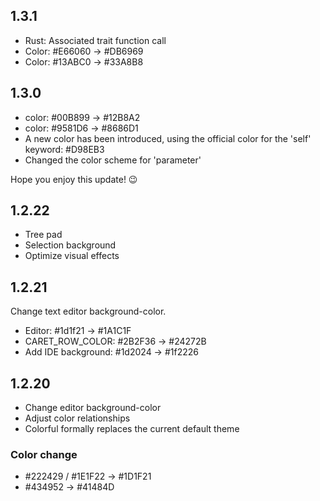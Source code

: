 ## 1.3.1

- Rust: Associated trait function call
- Color: #E66060 -> #DB6969
- Color: #13ABC0 -> #33A8B8

## 1.3.0

- color: #00B899 -> #12B8A2
- color: #9581D6 -> #8686D1
- A new color has been introduced, using the official color for the 'self' keyword: #D98EB3
- Changed the color scheme for 'parameter'

Hope you enjoy this update! 😉

## 1.2.22

- Tree pad
- Selection background
- Optimize visual effects

## 1.2.21

Change text editor background-color.

* Editor: #1d1f21 -> #1A1C1F
* CARET_ROW_COLOR: #2B2F36 -> #24272B
* Add IDE background: #1d2024 -> #1f2226

## 1.2.20

* Change editor background-color
* Adjust color relationships
* Colorful formally replaces the current default theme

### Color change

* #222429 / #1E1F22 -> #1D1F21
* #434952 -> #41484D
